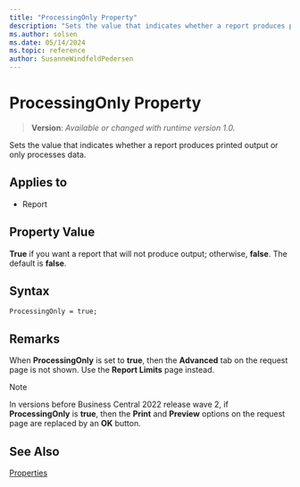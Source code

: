 ```yaml
---
title: "ProcessingOnly Property"
description: "Sets the value that indicates whether a report produces printed output or only processes data."
ms.author: solsen
ms.date: 05/14/2024
ms.topic: reference
author: SusanneWindfeldPedersen
---
```

[//]: # (START>DO_NOT_EDIT)
[//]: # (IMPORTANT:Do not edit any of the content between here and the END>DO_NOT_EDIT.)
[//]: # (Any modifications should be made in the .xml files in the ModernDev repo.)
# ProcessingOnly Property
> **Version**: _Available or changed with runtime version 1.0._

Sets the value that indicates whether a report produces printed output or only processes data.

## Applies to
-   Report

[//]: # (IMPORTANT: END>DO_NOT_EDIT)


## Property Value

**True** if you want a report that will not produce output; otherwise, **false**. The default is **false**. 

## Syntax

```AL
ProcessingOnly = true;
``` 
  
## Remarks  

When **ProcessingOnly** is set to **true**, then the **Advanced** tab on the request page is not shown. Use the **Report Limits** page instead.

> [!NOTE]  
> In versions before Business Central 2022 release wave 2, if **ProcessingOnly** is **true**, then the **Print** and **Preview** options on the request page are replaced by an **OK** button.
  
## See Also  

[Properties](devenv-properties.md)
